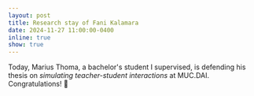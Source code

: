 ```yaml
---
layout: post
title: Research stay of Fani Kalamara
date: 2024-11-27 11:00:00-0400
inline: true
show: true
---
```


Today, Marius Thoma, a bachelor's student I supervised, is defending his thesis on *simulating teacher-student interactions* at MUC.DAI. Congratulations! 🎉